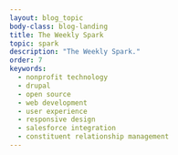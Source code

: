 ```yaml
---
layout: blog_topic
body-class: blog-landing
title: The Weekly Spark
topic: spark
description: "The Weekly Spark."
order: 7
keywords:
  - nonprofit technology
  - drupal
  - open source
  - web development
  - user experience
  - responsive design
  - salesforce integration
  - constituent relationship management
---
```

